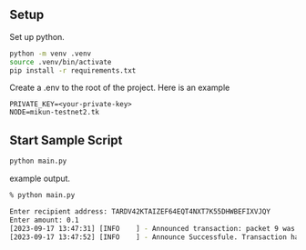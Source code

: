 ## Setup

Set up python.

```bash
python -m venv .venv
source .venv/bin/activate
pip install -r requirements.txt
```

Create a .env to the root of the project. Here is an example

```.env
PRIVATE_KEY=<your-private-key>
NODE=mikun-testnet2.tk
```

## Start Sample Script

```bash
python main.py
```

example output.

```bash
% python main.py

Enter recipient address: TARDV42KTAIZEF64EQT4NXT7K55DHWBEFIXVJQY
Enter amount: 0.1
[2023-09-17 13:47:31] [INFO    ] - Announced transaction: packet 9 was pushed to the network via /transactions (base.py:56)
[2023-09-17 13:47:52] [INFO    ] - Announce Successfule. Transaction hash is F51E5AD661E6DEB6E52B8743071F66119D5278CB6B2A3991C58F85975B97DBFD. from TAILJXZJA3JQZ5YN7DUAWS7M4K7RT7UX275PQRI to TARDV42KTAIZEF64EQT4NXT7K55DHWBEFIXVJQY (main.py:28)
```